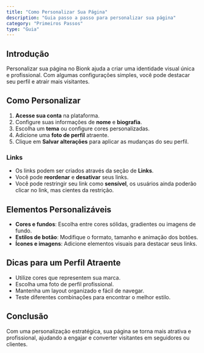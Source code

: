 ```yaml
---
title: "Como Personalizar Sua Página"
description: "Guia passo a passo para personalizar sua página"
category: "Primeiros Passos"
type: "Guia"
---
```


## Introdução
Personalizar sua página no Bionk ajuda a criar uma identidade visual única e profissional. Com algumas configurações simples, você pode destacar seu perfil e atrair mais visitantes.

## Como Personalizar
1. **Acesse sua conta** na plataforma.
2. Configure suas informações de **nome** e **biografia**.
3. Escolha um **tema** ou configure cores personalizadas.
4. Adicione uma **foto de perfil** atraente.
5. Clique em **Salvar alterações** para aplicar as mudanças do seu perfil.
### Links
- Os links podem ser criados através da seção de **Links**.
- Você pode **reordenar** e **desativar** seus links.
- Você pode restringir seu link como **sensível**, os usuários ainda poderão clicar no link, mas cientes da restrição.

## Elementos Personalizáveis
- **Cores e fundos**: Escolha entre cores sólidas, gradientes ou imagens de fundo.
- **Estilos de botão**: Modifique o formato, tamanho e animação dos botões.
- **Ícones e imagens**: Adicione elementos visuais para destacar seus links.

## Dicas para um Perfil Atraente
- Utilize cores que representem sua marca.
- Escolha uma foto de perfil profissional.
- Mantenha um layout organizado e fácil de navegar.
- Teste diferentes combinações para encontrar o melhor estilo.

## Conclusão
Com uma personalização estratégica, sua página se torna mais atrativa e profissional, ajudando a engajar e converter visitantes em seguidores ou clientes.

